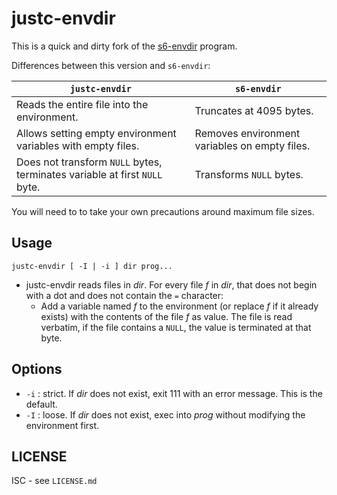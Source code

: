 # justc-envdir

This is a quick and dirty fork of the [s6-envdir](https://skarnet.org/software/s6/s6-envdir.html) program.

Differences between this version and `s6-envdir`:

| `justc-envdir` | `s6-envdir` |
|----------------|-------------|
| Reads the entire file into the environment. | Truncates at 4095 bytes. |
| Allows setting empty environment variables with empty files. | Removes environment variables on empty files. |
| Does not transform `NULL` bytes, terminates variable at first `NULL` byte. | Transforms `NULL` bytes. |

You will need to to take your own precautions around maximum file sizes.

## Usage

`justc-envdir [ -I | -i ] dir prog...`

* justc-envdir reads files in *dir*. For every file *f* in *dir*, that does not begin with a dot and does not contain the `=` character:
    * Add a variable named *f* to the environment (or replace *f* if it already exists) with the contents of the file *f* as value. The file is read verbatim, if the file contains a `NULL`, the value is terminated at that byte.

## Options

* `-i` : strict. If *dir* does not exist, exit 111 with an error message. This is the default.
* `-I` : loose. If *dir* does not exist, exec into *prog* without modifying the environment first.

## LICENSE

ISC - see `LICENSE.md`
